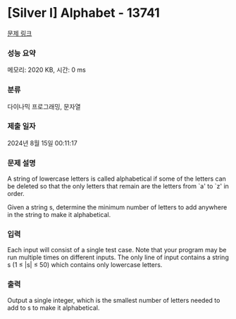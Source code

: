 # [Silver I] Alphabet - 13741 

[문제 링크](https://www.acmicpc.net/problem/13741) 

### 성능 요약

메모리: 2020 KB, 시간: 0 ms

### 분류

다이나믹 프로그래밍, 문자열

### 제출 일자

2024년 8월 15일 00:11:17

### 문제 설명

<p>A string of lowercase letters is called alphabetical if some of the letters can be deleted so that the only letters that remain are the letters from `a' to `z' in order.</p>

<p>Given a string s, determine the minimum number of letters to add anywhere in the string to make it alphabetical.</p>

### 입력 

 <p>Each input will consist of a single test case. Note that your program may be run multiple times on different inputs. The only line of input contains a string s (1 ≤ |s| ≤ 50) which contains only lowercase letters.</p>

### 출력 

 <p>Output a single integer, which is the smallest number of letters needed to add to s to make it alphabetical.</p>

